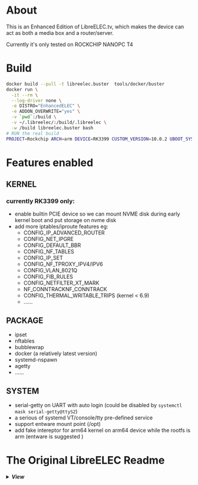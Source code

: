 # About

This is an Enhanced Edition of LibreELEC.tv, which makes the device can act as both a media box and a router/server.

Currently it's only tested on ROCKCHIP NANOPC T4

# Build

```bash
docker build --pull -t libreelec.buster  tools/docker/buster
docker run \
  -it --rm \
  --log-driver none \
  -e DISTRO="EnhancedELEC" \
  -e ADDON_OVERWRITE="yes" \
  -v `pwd`:/build \
  -v ~/.libreelec/:/build/.libreelec \
  -w /build libreelec.buster bash
# RUN the real build
PROJECT=Rockchip ARCH=arm DEVICE=RK3399 CUSTOM_VERSION=10.0.2 UBOOT_SYSTEM=nanopc-t4 make image
```

# Features enabled

## KERNEL
  ### currently RK3399 only:
  - enable builtin PCIE device so we can mount NVME disk during early kernel boot and put storage on nvme disk
  - add more iptables/iproute features eg: 
    - CONFIG_IP_ADVANCED_ROUTER
    - CONFIG_NET_IPGRE
    - CONFIG_DEFAULT_BBR
    - CONFIG_NF_TABLES
    - CONFIG_IP_SET
    - CONFIG_NF_TPROXY_IPV4/IPV6
    - CONFIG_VLAN_8021Q
    - CONFIG_FIB_RULES
    - CONFIG_NETFILTER_XT_MARK
    - NF_CONNTRACKNF_CONNTRACK
    - CONFIG_THERMAL_WRITABLE_TRIPS (kernel < 6.9)
    - ......


## PACKAGE
  - ipset
  - nftables
  - bubblewrap
  - docker (a relatively latest version)
  - systemd-nspawn
  - agetty
  - ......

## SYSTEM
  - serial-getty on UART with auto login (could be disabled by `systemctl mask serial-getty@ttyS2`)
  - a serious of systemd VT/console/tty pre-defined service
  - support entware mount point (/opt)
  - add fake intereptor for arm64 kernel on arm64 device while the rootfs is arm (entware is suggested )

# The Original LibreELEC Readme
<details>
<summary><i><b>
View
</b></i></summary>

# LibreELEC

LibreELEC is a 'Just enough OS' Linux distribution for the award-winning [Kodi](https://kodi.tv) software on popular mediacentre hardware. Further information on the project can be found on the [LibreELEC website](https://libreelec.tv).

**Issues & Support**

Please ask questions in the [LibreELEC forum: Help & Support](https://forum.libreelec.tv/forum-3.html) or ask a member of project staff in the #libreelec IRC channel on Libera.Chat. Please report bugs via [GitHub Issues](https://github.com/LibreELEC/LibreELEC.tv/issues).

**Donations**

Contributions towards current project funding goals can be sent via PayPal to donations@libreelec.tv

**License**

LibreELEC original code is released under [GPLv2](https://www.gnu.org/licenses/gpl-2.0.html).

**Copyright**

As LibreELEC includes code from many upstream projects it has many copyright owners; notably [OpenELEC](https://openelec.tv) which we forked from after disagreeing with project direction and management, and [OpenBricks/GeeXboX](https://github.com/OpenBricks/openbricks/blob/master/AUTHORS) the uncredited source of the original 2009 build system. LibreELEC makes no claim of copyright on any upstream code. However all original LibreELEC authored code is copyright LibreELEC.tv. Patches to upstream code have the same license as the upstream project unless specified otherwise. For a complete copyright list please checkout the source code to examine license headers. Unless expressly stated otherwise all code submitted to the LibreELEC project (in any form) is licensed under [GPLv2](https://www.gnu.org/licenses/gpl-2.0.html) and copyright is donated to the project. This approach gives the project freedom to maintain the code without the overhead of preserving contact with every submitter, e.g. GPLv3. You are free to retain copyright by adding your copyright header to each submitted code page. If you submit code that is not your own work it is your responsibility to place a header stating the copyright.

</details>
